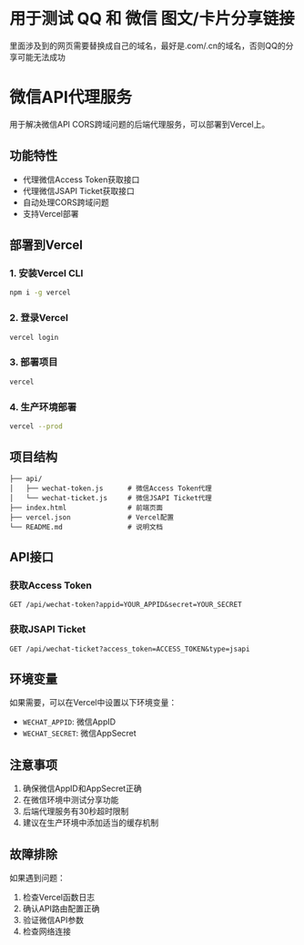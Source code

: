 # 用于测试 QQ 和 微信 图文/卡片分享链接

里面涉及到的网页需要替换成自己的域名，最好是.com/.cn的域名，否则QQ的分享可能无法成功

# 微信API代理服务

用于解决微信API CORS跨域问题的后端代理服务，可以部署到Vercel上。

## 功能特性

- 代理微信Access Token获取接口
- 代理微信JSAPI Ticket获取接口
- 自动处理CORS跨域问题
- 支持Vercel部署

## 部署到Vercel

### 1. 安装Vercel CLI
```bash
npm i -g vercel
```

### 2. 登录Vercel
```bash
vercel login
```

### 3. 部署项目
```bash
vercel
```

### 4. 生产环境部署
```bash
vercel --prod
```

## 项目结构

```
├── api/
│   ├── wechat-token.js      # 微信Access Token代理
│   └── wechat-ticket.js     # 微信JSAPI Ticket代理
├── index.html               # 前端页面
├── vercel.json              # Vercel配置
└── README.md                # 说明文档
```

## API接口

### 获取Access Token
```
GET /api/wechat-token?appid=YOUR_APPID&secret=YOUR_SECRET
```

### 获取JSAPI Ticket
```
GET /api/wechat-ticket?access_token=ACCESS_TOKEN&type=jsapi
```

## 环境变量

如果需要，可以在Vercel中设置以下环境变量：
- `WECHAT_APPID`: 微信AppID
- `WECHAT_SECRET`: 微信AppSecret

## 注意事项

1. 确保微信AppID和AppSecret正确
2. 在微信环境中测试分享功能
3. 后端代理服务有30秒超时限制
4. 建议在生产环境中添加适当的缓存机制

## 故障排除

如果遇到问题：
1. 检查Vercel函数日志
2. 确认API路由配置正确
3. 验证微信API参数
4. 检查网络连接
